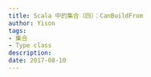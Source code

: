 ```yaml
---
title: Scala 中的集合（四）：CanBuildFrom
author: Yison
tags:
- 集合
- Type class
description: 
date: 2017-08-10
---
```




